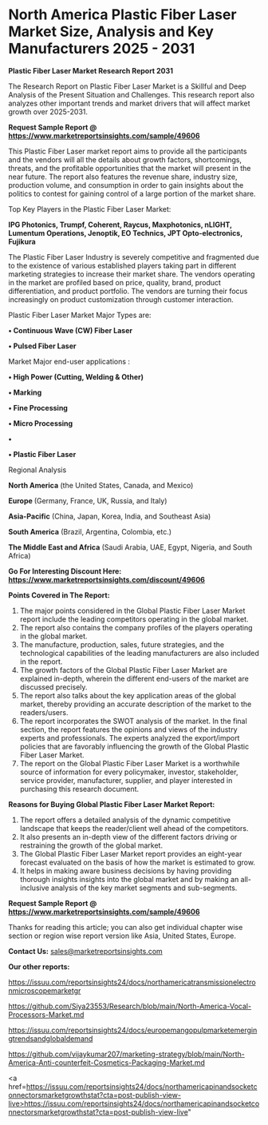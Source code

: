 # North America Plastic Fiber Laser Market Size, Analysis and Key Manufacturers 2025 - 2031

<strong>Plastic Fiber Laser Market Research Report 2031</strong>

The Research Report on Plastic Fiber Laser Market is a Skillful and Deep Analysis of the Present Situation and Challenges. This research report also analyzes other important trends and market drivers that will affect market growth over 2025-2031.

<strong>Request Sample Report @ <a href=https://www.marketreportsinsights.com/sample/49606>https://www.marketreportsinsights.com/sample/49606</a></strong>

This Plastic Fiber Laser market report aims to provide all the participants and the vendors will all the details about growth factors, shortcomings, threats, and the profitable opportunities that the market will present in the near future. The report also features the revenue share, industry size, production volume, and consumption in order to gain insights about the politics to contest for gaining control of a large portion of the market share.

Top Key Players in the Plastic Fiber Laser Market:

<strong>IPG Photonics, Trumpf, Coherent, Raycus, Maxphotonics, nLIGHT, Lumentum Operations, Jenoptik, EO Technics, JPT Opto-electronics, Fujikura</strong>

The Plastic Fiber Laser Industry is severely competitive and fragmented due to the existence of various established players taking part in different marketing strategies to increase their market share. The vendors operating in the market are profiled based on price, quality, brand, product differentiation, and product portfolio. The vendors are turning their focus increasingly on product customization through customer interaction.

Plastic Fiber Laser Market Major Types are:

<strong>•  Continuous Wave (CW) Fiber Laser

•  Pulsed Fiber Laser</strong>

Market Major end-user applications :

<strong>•  High Power (Cutting, Welding & Other)

•  Marking

•  Fine Processing

•  Micro Processing

•  

•  Plastic Fiber Laser</strong>

Regional Analysis

</u><strong><b>North America</b></strong> (the United States, Canada, and Mexico)

<strong><b>Europe </b></strong>(Germany, France, UK, Russia, and Italy)

<strong><b>Asia-Pacific</b></strong> (China, Japan, Korea, India, and Southeast Asia)

<strong><b>South America</b></strong> (Brazil, Argentina, Colombia, etc.)

<strong><b>The Middle East and Africa</b></strong> (Saudi Arabia, UAE, Egypt, Nigeria, and South Africa)

<strong>Go For Interesting Discount Here: <a href=https://www.marketreportsinsights.com/discount/49606>https://www.marketreportsinsights.com/discount/49606</a></strong>

<strong>Points Covered in The Report:</strong>
<ol>
  <li>The major points considered in the Global Plastic Fiber Laser Market report include the leading competitors operating in the global market.</li>
  <li>The report also contains the company profiles of the players operating in the global market.</li>
  <li>The manufacture, production, sales, future strategies, and the technological capabilities of the leading manufacturers are also included in the report.</li>
  <li>The growth factors of the Global Plastic Fiber Laser Market are explained in-depth, wherein the different end-users of the market are discussed precisely.</li>
  <li>The report also talks about the key application areas of the global market, thereby providing an accurate description of the market to the readers/users.</li>
  <li>The report incorporates the SWOT analysis of the market. In the final section, the report features the opinions and views of the industry experts and professionals. The experts analyzed the export/import policies that are favorably influencing the growth of the Global Plastic Fiber Laser Market.</li>
  <li>The report on the Global Plastic Fiber Laser Market is a worthwhile source of information for every policymaker, investor, stakeholder, service provider, manufacturer, supplier, and player interested in purchasing this research document.</li>
</ol>
<strong>Reasons for Buying Global Plastic Fiber Laser Market Report:</strong>

<ol>
  <li>The report offers a detailed analysis of the dynamic competitive landscape that keeps the reader/client well ahead of the competitors.</li>
  <li>It also presents an in-depth view of the different factors driving or restraining the growth of the global market.</li>
  <li>The Global Plastic Fiber Laser Market report provides an eight-year forecast evaluated on the basis of how the market is estimated to grow.</li>
  <li>It helps in making aware business decisions by having providing thorough insights insights into the global market and by making an all-inclusive analysis of the key market segments and sub-segments.</li>
</ol>
<strong>Request Sample Report @ <a href=https://www.marketreportsinsights.com/sample/49606>https://www.marketreportsinsights.com/sample/49606</a></strong>


Thanks for reading this article; you can also get individual chapter wise section or region wise report version like Asia, United States, Europe.

<strong>Contact Us:</strong>
sales@marketreportsinsights.com

<strong>Our other reports:</strong>

<a href=https://issuu.com/reportsinsights24/docs/northamericatransmissionelectronmicroscopemarketgr>https://issuu.com/reportsinsights24/docs/northamericatransmissionelectronmicroscopemarketgr</a>

<a href=https://github.com/Siya23553/Research/blob/main/North-America-Vocal-Processors-Market.md>https://github.com/Siya23553/Research/blob/main/North-America-Vocal-Processors-Market.md</a>

<a href=https://issuu.com/reportsinsights24/docs/europemangopulpmarketemergingtrendsandglobaldemand>https://issuu.com/reportsinsights24/docs/europemangopulpmarketemergingtrendsandglobaldemand</a>

<a href=https://github.com/vijaykumar207/marketing-strategy/blob/main/North-America-Anti-counterfeit-Cosmetics-Packaging-Market.md>https://github.com/vijaykumar207/marketing-strategy/blob/main/North-America-Anti-counterfeit-Cosmetics-Packaging-Market.md</a>

<a href=https://issuu.com/reportsinsights24/docs/northamericapinandsocketconnectorsmarketgrowthstat?cta=post-publish-view-live>https://issuu.com/reportsinsights24/docs/northamericapinandsocketconnectorsmarketgrowthstat?cta=post-publish-view-live</a>"
